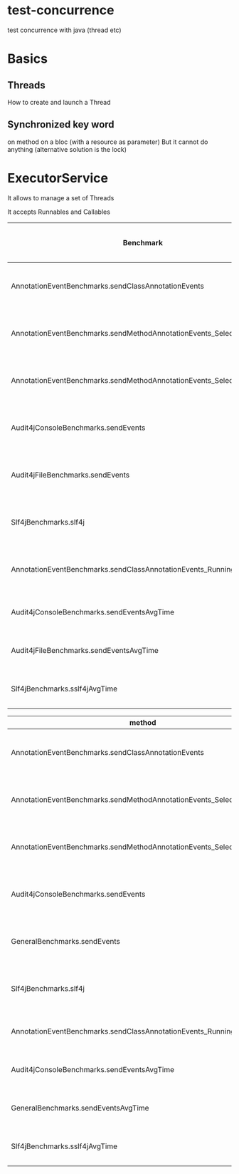 test-concurrence
================

test concurrence with java (thread etc)

# Basics
## Threads
How to create and launch a Thread

## Synchronized key word
on method
on a bloc (with a resource as parameter)
But it cannot do anything (alternative solution is the lock)

# ExecutorService
It allows to manage a set of Threads

It accepts Runnables and Callables

| Benchmark                                                             | Mode  Cnt     Score      Error  Units  |
| --------------------------------------------------------------------- | -------------------------------------- |
| AnnotationEventBenchmarks.sendClassAnnotationEvents                   | thrpt   15  2608,569 ± 1143,076  ops/s |
| AnnotationEventBenchmarks.sendMethodAnnotationEvents_Selection_All    | thrpt   15  3278,225 ±  232,428  ops/s |
| AnnotationEventBenchmarks.sendMethodAnnotationEvents_Selection_Marked | thrpt   15  2695,198 ±  294,375  ops/s |
| Audit4jConsoleBenchmarks.sendEvents                                   | thrpt   15  5864,947 ±  974,146  ops/s |
| Audit4jFileBenchmarks.sendEvents                                      | thrpt   15  3483,119 ±  324,000  ops/s |
| Slf4jBenchmarks.slf4j                                                 | thrpt   15  6178,890 ± 1169,859  ops/s |
| AnnotationEventBenchmarks.sendClassAnnotationEvents_Runningtime       | avgt   15   322,272 ±  114,318  us/op  |
| Audit4jConsoleBenchmarks.sendEventsAvgTime                            | avgt   15   179,970 ±   20,152  us/op  |
| Audit4jFileBenchmarks.sendEventsAvgTime                               | avgt   15   290,120 ±   17,309  us/op  |
| Slf4jBenchmarks.sslf4jAvgTime                                         | avgt   15   184,155 ±   35,477  us/op  |

| method                                                                | results                                |
| --------------------------------------------------------------------- | -------------------------------------- |
| AnnotationEventBenchmarks.sendClassAnnotationEvents                   | thrpt   15  2196,358 ±  754,511  ops/s |
| AnnotationEventBenchmarks.sendMethodAnnotationEvents_Selection_All    | thrpt   15  2724,653 ±  561,884  ops/s |
| AnnotationEventBenchmarks.sendMethodAnnotationEvents_Selection_Marked | thrpt   15  2172,990 ±  907,932  ops/s |
| Audit4jConsoleBenchmarks.sendEvents                                   | thrpt   15  3765,242 ± 1200,823  ops/s |
| GeneralBenchmarks.sendEvents                                          | thrpt   15  2412,775 ±  677,576  ops/s |
| Slf4jBenchmarks.slf4j                                                 | thrpt   15  4503,311 ±  484,730  ops/s |
| AnnotationEventBenchmarks.sendClassAnnotationEvents_Runningtime       |  avgt   15   352,456 ±   85,810  us/op |
| Audit4jConsoleBenchmarks.sendEventsAvgTime                            |  avgt   15   212,040 ±   29,622  us/op |
| GeneralBenchmarks.sendEventsAvgTime                                   |  avgt   15   350,052 ±   56,742  us/op |
| Slf4jBenchmarks.sslf4jAvgTime                                         |  avgt   15   176,995 ±   54,869  us/op | 
